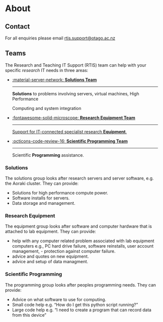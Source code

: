 # About

## Contact

For all enquiries please email <a href="mailto:rtis.support@otago.ac.nz">rtis.support@otago.ac.nz</a>



## Teams

The Research and Teaching IT Support (RTIS) team can help with your specific *research* IT needs in three areas:

<div class="grid cards" markdown>

-   <a href="#solutions">:material-server-network: __Solutions Team__</a>

    ---

    **Solutions** to problems involving servers, virtual machines, High Performance

    Computing and system integration

-   <a href="#research-equipment">:fontawesome-solid-microscope: __Research Equipment Team__

    ---

    Support for IT-connected specialist research **Equipment**.

-   <a href="#scientific-programming">:octicons-code-review-16: __Scientific Programming Team__</a>

    ---

    Scientific **Programming** assistance.

</div>



### Solutions

The solutions group looks after research servers and server software, e.g. the Aoraki cluster. They can provide:

- Solutions for high performance compute power.
- Software installs for servers.
- Data storage and management.

### Research Equipment

The equipment group looks after software and computer hardware that is attached to lab equipment. They can provide:

- help with any computer related problem associated with lab equipment computers e.g., PC hard drive failure, software reinstalls, user account management, - protection against computer failure.
- advice and quotes on new equipment.
- advice and setup of data managment.

### Scientific Programming


The programming group looks after peoples programming needs. They can provide:

- Advice on what software to use for computing.
- Small code help e.g. “How do I get this python script running?”
- Large code help e.g. “I need to create a program that can record data from this device”